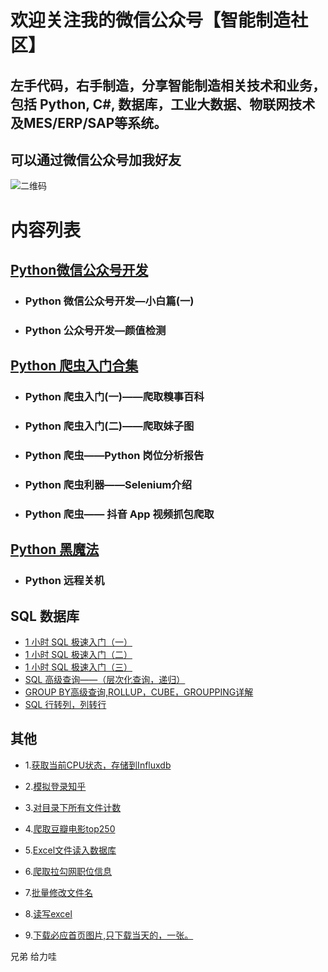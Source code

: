 
# 欢迎关注我的微信公众号【智能制造社区】

## 左手代码，右手制造，分享智能制造相关技术和业务，包括 Python, C#, 数据库，工业大数据、物联网技术及MES/ERP/SAP等系统。

## 可以通过微信公众号加我好友

![二维码](qrcode.jpg)

# 内容列表

## [Python微信公众号开发](https://github.com/injetlee/Python/tree/master/wechat)

- ### Python 微信公众号开发—小白篇(一)

- ### Python 公众号开发—颜值检测

## [Python 爬虫入门合集](https://github.com/injetlee/Python/tree/master/%E7%88%AC%E8%99%AB%E9%9B%86%E5%90%88)

- ### Python 爬虫入门(一)——爬取糗事百科

- ### Python 爬虫入门(二)——爬取妹子图

- ### Python 爬虫——Python 岗位分析报告

- ### Python 爬虫利器——Selenium介绍

- ### Python 爬虫—— 抖音 App 视频抓包爬取

## [Python 黑魔法](https://github.com/injetlee/Python/tree/master/Python%20%E9%BB%91%E9%AD%94%E6%B3%95)

- ### Python 远程关机

## SQL 数据库

- [1 小时 SQL 极速入门（一）](https://mp.weixin.qq.com/s/Lx4B349OlD49ihJPnB6YiA)
- [1 小时 SQL 极速入门（二）](https://mp.weixin.qq.com/s/D-CEtGYomne5kV_Ji4lodA)
- [1 小时 SQL 极速入门（三）](https://mp.weixin.qq.com/s/7aJqrhCNcvnt2gO3p5P50Q)
- [SQL 高级查询——（层次化查询，递归）](https://mp.weixin.qq.com/s/R9Yldd-5AK4ObRA9Lfbz-Q)
- [GROUP BY高级查询,ROLLUP，CUBE，GROUPPING详解](https://mp.weixin.qq.com/s/_OK6dtHGhp7ukC2pe1ginQ)
- [SQL 行转列，列转行](https://mp.weixin.qq.com/s/xOFIg42FQhNpyg94ajhtqQ)

## 其他

- 1.[获取当前CPU状态，存储到Influxdb](https://github.com/injetlee/demo/blob/master/CpuToInfluxdb.py)

- 2.[模拟登录知乎](https://github.com/injetlee/demo/blob/master/login_zhihu.py)

- 3.[对目录下所有文件计数](https://github.com/injetlee/demo/blob/master/countFile.py)

- 4.[爬取豆瓣电影top250](https://github.com/injetlee/demo/blob/master/douban_movie.py)

- 5.[Excel文件读入数据库](https://github.com/injetlee/demo/blob/master/excelToDatabase.py)

- 6.[爬取拉勾网职位信息](https://github.com/injetlee/demo/blob/master/lagouSpider.py)

- 7.[批量修改文件名](https://github.com/injetlee/demo/blob/master/ModifyFilename.py)

- 8.[读写excel](https://github.com/injetlee/demo/blob/master/readExcel.py)

- 9.[下载必应首页图片,只下载当天的，一张。](https://github.com/injetlee/Python/blob/master/biyingSpider.py)


兄弟 给力哇
